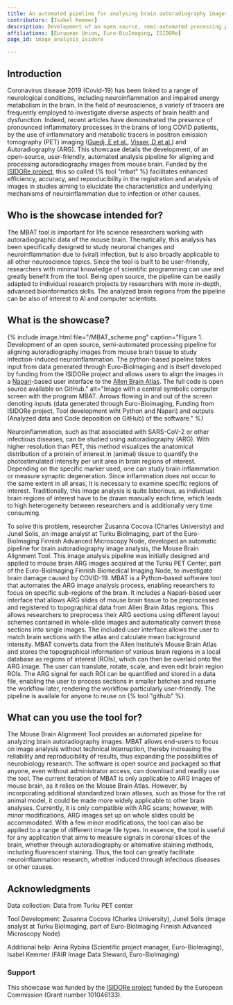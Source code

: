 ```yaml
---
title: An automated pipeline for analysing brain autoradiography images
contributors: [Isabel Kemmer] 
description: Development of an open source, semi-automated processing pipeline for aligning autoradiography images from mouse brain tissue to study infection-induced neuroinflammation funded by the ISIDORe project. 
affiliations: [European Union, Euro-BioImaging, ISIDORe]
page_id: image_analysis_isidore

---
```


## Introduction 

Coronavirus disease 2019 (Covid-19) has been linked to a range of neurological conditions, including neuroinflammation and impaired energy metabolism in the brain. In the field of neuroscience, a variety of tracers are frequently employed to investigate diverse aspects of brain health and dysfunction. Indeed, recent articles have demonstrated the presence of pronounced inflammatory processes in the brains of long COVID patients, by the use of inflammatory and metabolic tracers in positron emission tomography (PET) imaging ([Guedj, E et al.](https://doi.org/10.1007/s00259-021-05215-4), [Visser, D et al.](https://doi.org/10.1101/2022.06.02.22275916)) and Autoradiography (ARG).
This showcase details the development, of an open-source, user-friendly, automated analysis pipeline for aligning and processing autoradiography images from mouse brain. Funded by the [ISIDORe project](https://isidore-project.eu/), this so called {% tool "mbat" %} facilitates enhanced efficiency, accuracy, and reproducibility in the registration and analysis of images in studies aiming to elucidate the characteristics and underlying mechanisms of neuroinflammation due to infection or other causes.

## Who is the showcase intended for?

The MBAT tool is important for life science researchers working with autoradiographic data of the mouse brain. Thematically, this analysis has been specifically designed to study neuronal changes and neuroinflammation due to (viral) infection, but is also broadly applicable to all other neuroscience topics.
Since the tool is built to be user-friendly, researchers with minimal knowledge of scientific programming can use and greatly benefit from the tool. Being open source, the pipeline can be easily adapted to individual research projects by researchers with more in-depth, advanced bioinformatics skills. The analyzed brain regions from the pipeline can be also of interest to AI and computer scientists.

## What is the showcase?

{% include image.html file="/MBAT_scheme.png" caption="Figure 1. Development of an open source, semi-automated processing pipeline for aligning autoradiography images from mouse brain tissue to study infection-induced neuroinflammation. The python-based pipeline takes input from data generated through Euro-BioImaging and is itself developed by funding from the ISIDORe project and allows users to align the images in a [Napari](https://napari.org/stable/)-based user interface to the [Allen Brain Atlas](https://portal.brain-map.org/). The full code is open source available on GitHub." alt="Image with a central symbolic computer screen with the program MBAT. Arrows flowing in and out of the screen denoting inputs (data generated through Euro-Bioimaging, Funding from ISIDORe project, Tool development wiht Python and Napari) and outputs (Analyzed data and Code deposition on GitHub) of the software." %}

Neuroinflammation, such as that associated with SARS-CoV-2 or other infectious diseases, can be studied using autoradiography (ARG). With higher resolution than PET, this method visualizes the anatomical distribution of a protein of interest in (animal) tissue to quantify the photostimulated intensity per unit area in brain regions of interest. Depending on the specific marker used, one can study brain inflammation or measure synaptic degeneration. Since inflammation does not occur to the same extent in all areas, it is necessary to examine specific regions of interest. Traditionally, this image analysis is quite laborious, as individual brain regions of interest have to be drawn manually each time, which leads to high heterogeneity between researchers and is additionally very time consuming.

To solve this problem, researcher Zusanna Cocova (Charles University) and Junel Solis, an image analyst at Turku BioImaging, part of the Euro-BioImaging Finnish Advanced Microscopy Node, developed an automatic pipeline for brain autoradiography image analysis, the Mouse Brain Alignment Tool. This image analysis pipeline was initially designed and applied to mouse brain ARG images acquired at the Turku PET Center, part of the Euro-BioImaging Finnish Biomedical Imaging Node, to investigate brain damage caused by COVID-19.
MBAT is a Python-based software tool that automates the ARG image analysis process, enabling researchers to focus on specific sub-regions of the brain. It includes a  Napari-based user interface that allows ARG slides of mouse brain tissue to be preprocessed and registered to topographical data from Allen Brain Atlas regions. This allows researchers to preprocess their ARG sections using different layout schemes contained in whole-slide images and automatically convert these sections into single images. The included user interface allows the user to match brain sections with the atlas and calculate mean background intensity. MBAT converts data from the Allen Institute’s Mouse Brain Atlas and stores the topographical information of various brain regions in a local database as regions of interest (ROIs), which can then be overlaid onto the ARG image. The user can translate, rotate, scale, and even edit brain region ROIs. The ARG signal for each ROI can be quantified and stored in a data file, enabling the user to process sections in smaller batches and resume the workflow later, rendering the workflow particularly user-friendly. The pipeline is availale for anyone to reuse on {% tool "github" %}.

## What can you use the tool for?
 
The Mouse Brain Alignment Tool provides an automated pipeline for analyzing brain autoradiography images. MBAT allows end-users to focus on image analysis without technical interruption, thereby increasing the reliability and reproducibility of results, thus expanding the possibilities of neurobiology research. The software is open source and packaged so that anyone, even without administrator access, can download and readily use the tool.
The current iteration of MBAT is only applicable to ARG images of mouse brain, as it relies on the Mouse Brain Atlas. However, by incorporating additional standardized brain atlases, such as those for the rat animal model, it could be made more widely applicable to other brain analyses. Currently, it is only compatible with ARG scans; however, with minor modifications, ARG images set up on whole slides could be accommodated. With a few minor modifications, the tool can also be applied to a range of different image file types. In essence, the tool is useful for any application that aims to measure signals in coronal slices of the brain, whether through autoradiography or alternative staining methods, including fluorescent staining. Thus, the tool can greatly facilitate neuroinflammation research, whether induced through infectious diseases or other causes.

## Acknowledgments

Data collection: Data from Turku PET center

Tool Development: Zusanna Cocova (Charles University),  Junel Solis (image analyst at Turku BioImaging, part of Euro-BioImaging Finnish Advanced Microscopy Node)

Additional help: Arina Rybina (Scientific project manager, Euro-BioImaging), Isabel Kemmer (FAIR Image Data Steward, Euro-BioImaging)

### Support

This showcase was funded by the [ISIDORe project](https://isidore-project.eu/) funded by the European Commission (Grant number 101046133). 
